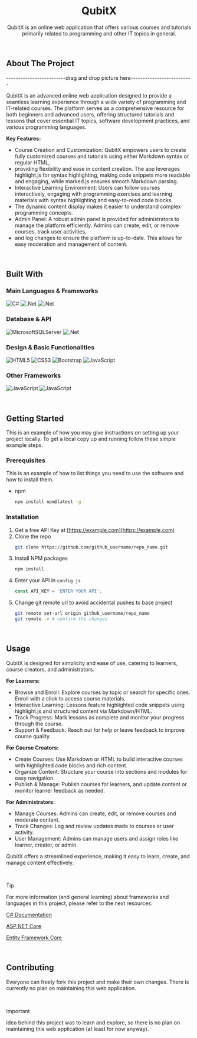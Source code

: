 <!-- PROJECT LOGO -->
<div align="center">

# QubitX

  <p align="center">
    QubitX is an online web application that offers various courses and tutorials primarily related to programming and other IT topics in general. 
  </p>
</div>

&nbsp;

<!-- ABOUT THE PROJECT -->
## About The Project

-------------------------drag and drop picture here--------------------------


QubitX is an advanced online web application designed to provide a seamless learning experience through a wide variety of programming and IT-related courses. 
The platform serves as a comprehensive resource for both beginners and advanced users, offering structured tutorials and lessons that cover essential IT topics,
software development practices, and various programming languages.

**Key Features:**
- Course Creation and Customization: QubitX empowers users to create fully customized courses and tutorials using either Markdown syntax or regular HTML,
- providing flexibility and ease in content creation. The app leverages highlight.js for syntax highlighting, making code snippets more readable and engaging, while marked.js ensures smooth Markdown parsing.
- Interactive Learning Environment: Users can follow courses interactively, engaging with programming exercises and learning materials with syntax highlighting and easy-to-read code blocks.
- The dynamic content display makes it easier to understand complex programming concepts.
- Admin Panel: A robust admin panel is provided for administrators to manage the platform efficiently. Admins can create, edit, or remove courses, track user activities,
- and log changes to ensure the platform is up-to-date. This allows for easy moderation and management of content.

&nbsp;

## Built With

### Main Languages & Frameworks
![C#](https://img.shields.io/badge/c%23-%23239120.svg?style=for-the-badge&logo=csharp&logoColor=white)
![.Net](https://img.shields.io/badge/.NET-5C2D91?style=for-the-badge&logo=.net&logoColor=white)
![.Net](https://img.shields.io/badge/ASP.NET-5C2D91?style=for-the-badge&logo=.net&logoColor=white)

### Database & API
![MicrosoftSQLServer](https://img.shields.io/badge/Microsoft%20SQL%20Server-CC2927?style=for-the-badge&logo=microsoft%20sql%20server&logoColor=white)
![.Net](https://img.shields.io/badge/EF-5C2D91?style=for-the-badge&logo=.net&logoColor=white)

### Design & Basic Functionalities
![HTML5](https://img.shields.io/badge/html5-%23E34F26.svg?style=for-the-badge&logo=html5&logoColor=white)
![CSS3](https://img.shields.io/badge/css3-%231572B6.svg?style=for-the-badge&logo=css3&logoColor=white)
![Bootstrap](https://img.shields.io/badge/bootstrap-%238511FA.svg?style=for-the-badge&logo=bootstrap&logoColor=white)
![JavaScript](https://img.shields.io/badge/javascript-%23323330.svg?style=for-the-badge&logo=javascript&logoColor=%23F7DF1E)

### Other Frameworks
![JavaScript](https://img.shields.io/badge/Highlight.js-%23323330.svg?style=for-the-badge&logo=javascript&logoColor=%23F7DF1E)
![JavaScript](https://img.shields.io/badge/markedjs-%23323330.svg?style=for-the-badge&logo=javascript&logoColor=%23F7DF1E)

&nbsp;

<!-- GETTING STARTED -->
## Getting Started

This is an example of how you may give instructions on setting up your project locally.
To get a local copy up and running follow these simple example steps.

### Prerequisites

This is an example of how to list things you need to use the software and how to install them.
* npm
  ```sh
  npm install npm@latest -g
  ```

### Installation

1. Get a free API Key at [https://example.com](https://example.com)
2. Clone the repo
   ```sh
   git clone https://github.com/github_username/repo_name.git
   ```
3. Install NPM packages
   ```sh
   npm install
   ```
4. Enter your API in `config.js`
   ```js
   const API_KEY = 'ENTER YOUR API';
   ```
5. Change git remote url to avoid accidental pushes to base project
   ```sh
   git remote set-url origin github_username/repo_name
   git remote -v # confirm the changes
   ```

&nbsp;

<!-- USAGE EXAMPLES -->
## Usage

QubitX is designed for simplicity and ease of use, catering to learners, course creators, and administrators.

**For Learners:**
- Browse and Enroll: Explore courses by topic or search for specific ones. Enroll with a click to access course materials.
- Interactive Learning: Lessons feature highlighted code snippets using highlight.js and structured content via Markdown/HTML.
- Track Progress: Mark lessons as complete and monitor your progress through the course.
- Support & Feedback: Reach out for help or leave feedback to improve course quality.

**For Course Creators:**
- Create Courses: Use Markdown or HTML to build interactive courses with highlighted code blocks and rich content.
- Organize Content: Structure your course into sections and modules for easy navigation.
- Publish & Manage: Publish courses for learners, and update content or monitor learner feedback as needed.

**For Administrators:**
- Manage Courses: Admins can create, edit, or remove courses and moderate content.
- Track Changes: Log and review updates made to courses or user activity.
- User Management: Admins can manage users and assign roles like learner, creator, or admin.

QubitX offers a streamlined experience, making it easy to learn, create, and manage content effectively.

&nbsp;

> [!TIP]
> For more information (and general learning) about frameworks and languages in this project, please refer to the next resources:
> 
> [C# Documentation](https://learn.microsoft.com/en-us/dotnet/csharp/tour-of-csharp/)
> 
> [ASP.NET Core](https://learn.microsoft.com/en-us/aspnet/core/?view=aspnetcore-8.0)
> 
> [Entity Framework Core](https://learn.microsoft.com/en-us/ef/)
>
> 

&nbsp;

<!-- CONTRIBUTING -->
## Contributing
Everyone can freely fork this project and make their own changes. There is currently no plan on maintaining this web application.

&nbsp;

> [!IMPORTANT]
> Idea behind this project was to learn and explore, so there is no plan on maintaining this web application (at least for now anyway).



<!-- CONTACT -->

<!--
## Contact

Your Name - [@twitter_handle](https://twitter.com/twitter_handle) - email@email_client.com

Project Link: [https://github.com/TomislavS23/QubitX](https://github.com/TomislavS23/QubitX)

<p align="right">(<a href="#readme-top">back to top</a>)</p>
-->



<!-- MARKDOWN LINKS & IMAGES -->
<!-- https://www.markdownguide.org/basic-syntax/#reference-style-links -->
[owner-url]: https://github.com/TomislavS23